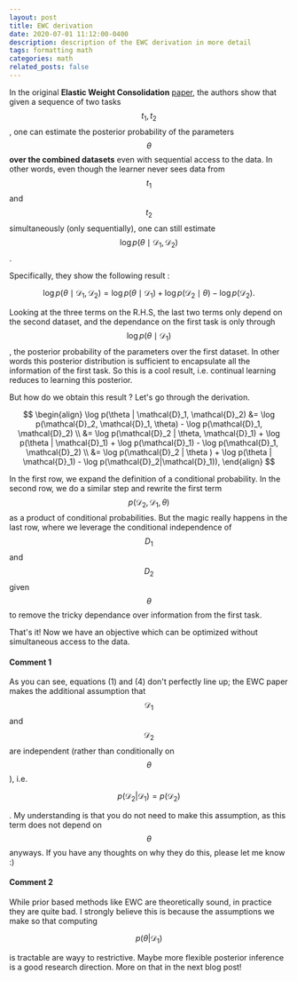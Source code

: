 ```yaml
---
layout: post
title: EWC derivation
date: 2020-07-01 11:12:00-0400
description: description of the EWC derivation in more detail
tags: formatting math
categories: math
related_posts: false
---
```


In the original **Elastic Weight Consolidation** [paper](https://arxiv.org/pdf/1612.00796.pdf), the authors show that given a sequence of two tasks $$t_1,t_2$$, one can estimate the posterior probability of the parameters $$\theta$$ **over the combined datasets** even with sequential access to the data. In other words, even though the learner never sees data from $$t_1$$ and $$t_2$$ simultaneously (only sequentially), one can still estimate $$\log p(\theta \mid \mathcal{D}_1, \mathcal{D}_2)$$.

Specifically, they show the following result :

$$
\begin{equation}{
\log p(\theta \mid \mathcal{D}_1, \mathcal{D}_2) = \log p(\theta \mid \mathcal{D}_1) + \log p(\mathcal{D}_2 \mid \theta) - \log p(\mathcal{D}_2).
}\end{equation}
$$

Looking at the three terms on the R.H.S, the last two terms only depend on the second dataset, and the dependance on the first task is only through $$\log p(\theta \mid \mathcal{D}_1)$$, the posterior probability of the parameters over the first dataset. In other words this posterior distribution is sufficient to encapsulate all the information of the first task. So this is a cool result, i.e. continual learning reduces to learning this posterior.

But how do we obtain this result ? Let's go through the derivation.

$$
\begin{align}
    \log p(\theta | \mathcal{D}_1, \mathcal{D}_2) &= \log  p(\mathcal{D}_2, \mathcal{D}_1, \theta)  - \log p(\mathcal{D}_1, \mathcal{D}_2) \\
    &= \log  p(\mathcal{D}_2 | \theta, \mathcal{D}_1)  + \log p(\theta | \mathcal{D}_1)  + \log p(\mathcal{D}_1) - \log p(\mathcal{D}_1, \mathcal{D}_2) \\
    &= \log  p(\mathcal{D}_2 | \theta ) + \log p(\theta | \mathcal{D}_1)  - \log p(\mathcal{D}_2|\mathcal{D}_1)),
\end{align}
$$

In the first row, we expand the definition of a conditional probability. In the second row, we do a similar step and rewrite the first term $$p(\mathcal{D}_2, \mathcal{D}_1, \theta)$$ as a product of conditional probabilities. But the magic really happens in the last row, where we leverage the conditional independence of $$D_1$$ and $$D_2$$ given $$\theta$$ to remove the tricky dependance over information from the first task.

That's it! Now we have an objective which can be optimized without simultaneous access to the data.

#### Comment 1

As you can see, equations (1) and (4) don't perfectly line up; the EWC paper makes the additional assumption that $$\mathcal{D}_1$$ and $$\mathcal{D}_2$$ are independent (rather than conditionally on $$\theta$$), i.e.

$$
p(\mathcal{D}_2 | \mathcal{D}_1) = p(\mathcal{D}_2)
$$

.
My understanding is that you do not need to make this assumption, as this term does not depend on $$\theta$$ anyways. If you have any thoughts on why they do this, please let me know :)

#### Comment 2

While prior based methods like EWC are theoretically sound, in practice they are quite bad. I strongly believe this is because the assumptions we make so that computing

$$
p(\theta | \mathcal{D}_1)
$$

is tractable are wayy to restrictive. Maybe more flexible posterior inference is a good research direction. More on that in the next blog post!
